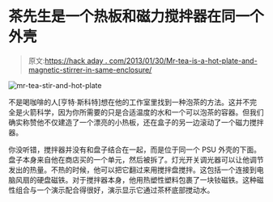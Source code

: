 # 茶先生是一个热板和磁力搅拌器在同一个外壳

> 原文:[https://hack aday . com/2013/01/30/Mr-tea-is-a-hot-plate-and-magnetic-stirrer-in-same-enclosure/](https://hackaday.com/2013/01/30/mr-tea-is-a-hot-plate-and-magnetic-stirrer-in-the-same-enclosure/)

![mr-tea-stir-and-hot-plate](../Images/0b8909bad6e6064ae89e258d1846c1c9.png)

不是喝咖啡的人[亨特·斯科特]想在他的工作室里找到一种泡茶的方法。这并不完全是火箭科学，因为你所需要的只是合适温度的水和一个可以泡茶的容器。但我们确实称赞他不仅建造了一个漂亮的小热板，还在盒子的另一边滚动了一个磁力搅拌器。

你没听错，搅拌器并没有和盘子结合在一起，而是位于同一个 PSU 外壳的下面。盘子本身来自他在商店买的一个单元，然后被拆了。灯光开关调光器可以让他调节发出的热量。不热的时候，他可以把它翻过来用搅拌盘搅拌。这包括一个连接到电脑风扇的硬盘磁铁。对于搅拌器本身，他用热塑性塑料包裹了一块钕磁铁。这种磁性组合与一个演示配合得很好，演示显示它通过茶杯底部搅动水。